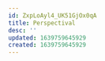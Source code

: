 ```yaml
---
id: ZxpLoAyl4_UK51GjOx0qA
title: Perspectival
desc: ''
updated: 1639759645929
created: 1639759645929
---
```


